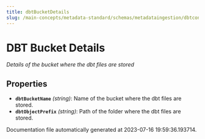 ```yaml
---
title: dbtBucketDetails
slug: /main-concepts/metadata-standard/schemas/metadataingestion/dbtconfig/dbtbucketdetails
---
```


# DBT Bucket Details

*Details of the bucket where the dbt files are stored*

## Properties

- **`dbtBucketName`** *(string)*: Name of the bucket where the dbt files are stored.
- **`dbtObjectPrefix`** *(string)*: Path of the folder where the dbt files are stored.


Documentation file automatically generated at 2023-07-16 19:59:36.193714.
